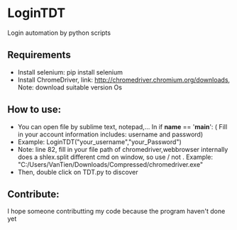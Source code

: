 # LoginTDT
Login automation by python scripts

## Requirements
  - Install selenium: pip install selenium
  - Install ChromeDriver, link: http://chromedriver.chromium.org/downloads, Note: download suitable version Os
## How to use:
  - You can open file by sublime text, notepad,... In if __name__ == '__main__': ( Fill in your account information includes: username and password)
  - Example: LoginTDT("your_username","your_Password")
  - Note: line 82, fill in your file path of chromedriver,webbrowser internally does a shlex.split different cmd on window, so use / not \. Example: "C:/Users/VanTien/Downloads/Compressed/chromedriver.exe" 
  - Then, double click on TDT.py to discover
## Contribute:
I hope someone contributting my code because the program haven't done yet
	   

